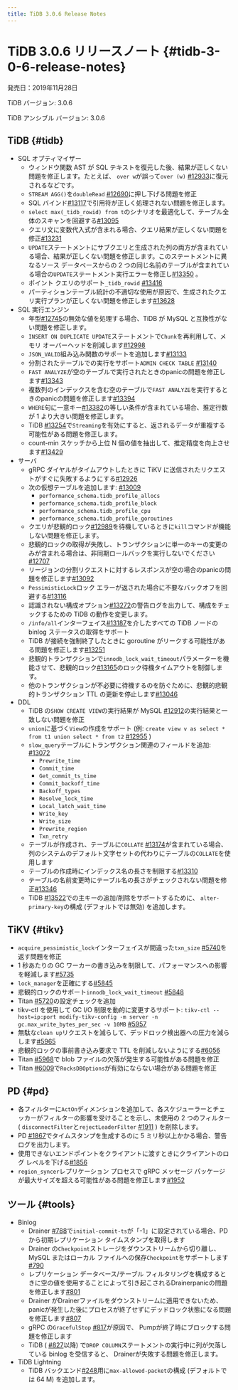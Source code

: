 ```yaml
---
title: TiDB 3.0.6 Release Notes
---
```


# TiDB 3.0.6 リリースノート {#tidb-3-0-6-release-notes}

発売日：2019年11月28日

TiDB バージョン: 3.0.6

TiDB アンシブル バージョン: 3.0.6

## TiDB {#tidb}

-   SQL オプティマイザー
    -   ウィンドウ関数 AST が SQL テキストを復元した後、結果が正しくない問題を修正します。たとえば、 `over w`が誤って`over (w)` [#12933](https://github.com/pingcap/tidb/pull/12933)に復元されるなどです。
    -   `STREAM AGG()`を`doubleRead` [#12690](https://github.com/pingcap/tidb/pull/12690)に押し下げる問題を修正
    -   SQL バインド[#13117](https://github.com/pingcap/tidb/pull/13117)で引用符が正しく処理されない問題を修正します。
    -   `select max(_tidb_rowid) from t`のシナリオを最適化して、テーブル全体のスキャンを回避する[#13095](https://github.com/pingcap/tidb/pull/13095)
    -   クエリ文に変数代入式が含まれる場合、クエリ結果が正しくない問題を修正[#13231](https://github.com/pingcap/tidb/pull/13231)
    -   `UPDATE`ステートメントにサブクエリと生成された列の両方が含まれている場合、結果が正しくない問題を修正します。このステートメントに異なるソース データベースからの 2 つの同じ名前のテーブルが含まれている場合の`UPDATE`ステートメント実行エラーを修正し[#13350](https://github.com/pingcap/tidb/pull/13350) 。
    -   ポイント クエリのサポート`_tidb_rowid` [#13416](https://github.com/pingcap/tidb/pull/13416)
    -   パーティションテーブル統計の不適切な使用が原因で、生成されたクエリ実行プランが正しくない問題を修正します[#13628](https://github.com/pingcap/tidb/pull/13628)
-   SQL 実行エンジン
    -   年型[#12745](https://github.com/pingcap/tidb/pull/12745)の無効な値を処理する場合、TiDB が MySQL と互換性がない問題を修正します。
    -   `INSERT ON DUPLICATE UPDATE`ステートメントで`Chunk`を再利用して、メモリ オーバーヘッドを削減します[#12998](https://github.com/pingcap/tidb/pull/12998)
    -   `JSON_VALID`組み込み関数のサポートを追加します[#13133](https://github.com/pingcap/tidb/pull/13133)
    -   分割されたテーブルでの実行をサポート`ADMIN CHECK TABLE` [#13140](https://github.com/pingcap/tidb/pull/13140)
    -   `FAST ANALYZE`が空のテーブルで実行されたときのpanicの問題を修正します[#13343](https://github.com/pingcap/tidb/pull/13343)
    -   複数列のインデックスを含む空のテーブルで`FAST ANALYZE`を実行するときのpanicの問題を修正します[#13394](https://github.com/pingcap/tidb/pull/13394)
    -   `WHERE`句に一意キー[#13382](https://github.com/pingcap/tidb/pull/13382)の等しい条件が含まれている場合、推定行数が 1 より大きい問題を修正します。
    -   TiDB [#13254](https://github.com/pingcap/tidb/pull/13254)で`Streaming`を有効にすると、返されるデータが重複する可能性がある問題を修正します。
    -   count-min スケッチから上位 N 個の値を抽出して、推定精度を向上させます[#13429](https://github.com/pingcap/tidb/pull/13429)
-   サーバ
    -   gRPC ダイヤルがタイムアウトしたときに TiKV に送信されたリクエストがすぐに失敗するようにする[#12926](https://github.com/pingcap/tidb/pull/12926)
    -   次の仮想テーブルを追加します: [#13009](https://github.com/pingcap/tidb/pull/13009)
        -   `performance_schema.tidb_profile_allocs`
        -   `performance_schema.tidb_profile_block`
        -   `performance_schema.tidb_profile_cpu`
        -   `performance_schema.tidb_profile_goroutines`
    -   クエリが悲観的ロック[#12989](https://github.com/pingcap/tidb/pull/12989)を待機しているときに`kill`コマンドが機能しない問題を修正します。
    -   悲観的ロックの取得が失敗し、トランザクションに単一のキーの変更のみが含まれる場合は、非同期ロールバックを実行しないでください[#12707](https://github.com/pingcap/tidb/pull/12707)
    -   リージョンの分割リクエストに対するレスポンスが空の場合のpanicの問題を修正します[#13092](https://github.com/pingcap/tidb/pull/13092)
    -   `PessimisticLock`ロック エラーが返された場合に不要なバックオフを回避する[#13116](https://github.com/pingcap/tidb/pull/13116)
    -   認識されない構成オプション[#13272](https://github.com/pingcap/tidb/pull/13272)の警告ログを出力して、構成をチェックするための TiDB の動作を変更します。
    -   `/info/all`インターフェイス[#13187](https://github.com/pingcap/tidb/pull/13187)を介したすべての TiDB ノードの binlog ステータスの取得をサポート
    -   TiDB が接続を強制終了したときに goroutine がリークする可能性がある問題を修正します[#13251](https://github.com/pingcap/tidb/pull/13251)
    -   悲観的トランザクションで`innodb_lock_wait_timeout`パラメーターを機能させて、悲観的ロック[#13165](https://github.com/pingcap/tidb/pull/13165)のロック待機タイムアウトを制御します。
    -   他のトランザクションが不必要に待機するのを防ぐために、悲観的悲観的トランザクション TTL の更新を停止します[#13046](https://github.com/pingcap/tidb/pull/13046)
-   DDL
    -   TiDB の`SHOW CREATE VIEW`の実行結果が MySQL [#12912](https://github.com/pingcap/tidb/pull/12912)の実行結果と一致しない問題を修正
    -   `union`に基づく`View`の作成をサポート (例: `create view v as select * from t1 union select * from t2` [#12955](https://github.com/pingcap/tidb/pull/12955) )
    -   `slow_query`テーブルにトランザクション関連のフィールドを追加: [#13072](https://github.com/pingcap/tidb/pull/13072)
        -   `Prewrite_time`
        -   `Commit_time`
        -   `Get_commit_ts_time`
        -   `Commit_backoff_time`
        -   `Backoff_types`
        -   `Resolve_lock_time`
        -   `Local_latch_wait_time`
        -   `Write_key`
        -   `Write_size`
        -   `Prewrite_region`
        -   `Txn_retry`
    -   テーブルが作成され、テーブルに`COLLATE` [#13174](https://github.com/pingcap/tidb/pull/13174)が含まれている場合、列のシステムのデフォルト文字セットの代わりにテーブルの`COLLATE`を使用します
    -   テーブルの作成時にインデックス名の長さを制限する[#13310](https://github.com/pingcap/tidb/pull/13310)
    -   テーブルの名前変更時にテーブル名の長さがチェックされない問題を修正[#13346](https://github.com/pingcap/tidb/pull/13346)
    -   TiDB [#13522](https://github.com/pingcap/tidb/pull/13522)での主キーの追加/削除をサポートするために、 `alter-primary-key`の構成 (デフォルトでは無効) を追加します。

## TiKV {#tikv}

-   `acquire_pessimistic_lock`インターフェイスが間違った`txn_size` [#5740](https://github.com/tikv/tikv/pull/5740)を返す問題を修正
-   1 秒あたりの GC ワーカーの書き込みを制限して、パフォーマンスへの影響を軽減します[#5735](https://github.com/tikv/tikv/pull/5735)
-   `lock_manager`を正確にする[#5845](https://github.com/tikv/tikv/pull/5845)
-   悲観的ロックのサポート`innodb_lock_wait_timeout` [#5848](https://github.com/tikv/tikv/pull/5848)
-   Titan [#5720](https://github.com/tikv/tikv/pull/5720)の設定チェックを追加
-   tikv-ctl を使用して GC I/O 制限を動的に変更するサポート: `tikv-ctl --host=ip:port modify-tikv-config -m server -n gc.max_write_bytes_per_sec -v 10MB` [#5957](https://github.com/tikv/tikv/pull/5957)
-   無駄な`clean up`リクエストを減らして、デッドロック検出器への圧力を減らします[#5965](https://github.com/tikv/tikv/pull/5965)
-   悲観的ロックの事前書き込み要求で TTL を削減しないようにする[#6056](https://github.com/tikv/tikv/pull/6056)
-   Titan [#5968](https://github.com/tikv/tikv/pull/5968)で blob ファイルの欠落が発生する可能性がある問題を修正
-   Titan [#6009](https://github.com/tikv/tikv/pull/6009)で`RocksDBOptions`が有効にならない場合がある問題を修正

## PD {#pd}

-   各フィルターに`ActOn`ディメンションを追加して、各スケジューラーとチェッカーがフィルターの影響を受けることを示し、未使用の 2 つのフィルター ( `disconnectFilter`と`rejectLeaderFilter` [#1911](https://github.com/pingcap/pd/pull/1911) ) を削除します。
-   PD [#1867](https://github.com/pingcap/pd/pull/1867)でタイムスタンプを生成するのに 5 ミリ秒以上かかる場合、警告ログを出力します。
-   使用できないエンドポイントをクライアントに渡すときにクライアントのログ レベルを下げる[#1856](https://github.com/pingcap/pd/pull/1856)
-   `region_syncer`レプリケーション プロセスで gRPC メッセージ パッケージが最大サイズを超える可能性がある問題を修正します[#1952](https://github.com/pingcap/pd/pull/1952)

## ツール {#tools}

-   Binlog
    -   Drainer [#788](https://github.com/pingcap/tidb-binlog/pull/788)で`initial-commit-ts`が「-1」に設定されている場合、PD から初期レプリケーション タイムスタンプを取得します
    -   Drainer の`Checkpoint`ストレージをダウンストリームから切り離し、MySQL またはローカル ファイルへの保存`Checkpoint`をサポートします[#790](https://github.com/pingcap/tidb-binlog/pull/790)
    -   レプリケーション データベース/テーブル フィルタリングを構成するときに空の値を使用することによって引き起こされるDrainerpanicの問題を修正します[#801](https://github.com/pingcap/tidb-binlog/pull/801)
    -   Drainer がDrainerファイルをダウンストリームに適用できないため、panicが発生した後にプロセスが終了せずにデッドロック状態になる問題を修正します[#807](https://github.com/pingcap/tidb-binlog/pull/807)
    -   gRPC の`GracefulStop` [#817](https://github.com/pingcap/tidb-binlog/pull/817)が原因で、 Pumpが終了時にブロックする問題を修正します
    -   TiDB ( [#827](https://github.com/pingcap/tidb-binlog/pull/827)以降) で`DROP COLUMN`ステートメントの実行中に列が欠落している binlog を受信すると、 Drainerが失敗する問題を修正します。
-   TiDB Lightning
    -   TiDB バックエンド[#248](https://github.com/pingcap/tidb-lightning/pull/248)用に`max-allowed-packet`の構成 (デフォルトでは 64 M) を追加します。
